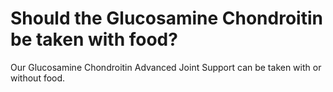 # Should the Glucosamine Chondroitin be taken with food?

Our Glucosamine Chondroitin Advanced Joint Support can be taken with or without food.